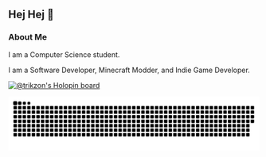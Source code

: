 ## Hej Hej 👋

### About Me

I am a Computer Science student.

I am a Software Developer, Minecraft Modder, and Indie Game Developer.

[![@trikzon's Holopin board](https://holopin.me/trikzon)](https://holopin.io/@trikzon)

![Snake Chart](https://raw.githubusercontent.com/Trikzon/trikzon/output/github-contribution-grid-snake.svg)
